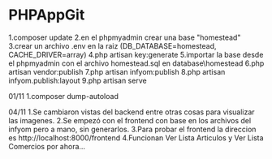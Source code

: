 # PHPAppGit

1.composer update
2.en el phpmyadmin crear una base "homestead"
3.crear un archivo .env en la raiz (DB_DATABASE=homestead, CACHE_DRIVER=array)
4.php artisan key:generate 
5.importar la base desde el phpmyadmin con el archivo homestead.sql en database\homestead
6.php artisan vendor:publish 
7.php artisan infyom:publish
8.php artisan infyom.publish:layout 
9.php artisan serve

01/11
1.composer dump-autoload

04/11
1.Se cambiaron vistas del backend entre otras cosas para visualizar las imagenes.
2.Se empezó con el frontend con base en los archivos del infyom pero a mano, sin generarlos.
3.Para probar el frontend la direccion es http://localhost:8000/frontend
4.Funcionan Ver Lista Articulos y Ver Lista Comercios por ahora...

